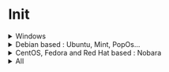 <!-- markdownlint-disable MD033 -->
# Init

<details>
  <summary>Windows</summary>
  
## Choco

- [ ] install [chocolatey](https://chocolatey.org/install)

Please **use choco to install Chrome**, else file association can be broken, just experienced it with a fresh Win 11 install :/

## Cmd as admin

```bash
choco feature enable -n allowGlobalConfirmation
choco install ^
7zip.install ^
adb ^
airexplorer ^
ant-renamer ^
araxismerge ^
audacity ^
autohotkey.portable ^
autoruns ^
avidemux ^
balcon ^
bulk-crap-uninstaller ^
chocolateygui ^
clavier-plus.install ^
cpu-z.install ^
deezer ^
deno ^
digikam ^
directx ^
discord.install ^
dnsjumper ^
dotnet ^
dotnet-desktopruntime ^
dotnet-runtime ^
dotnetcore ^
dotnetcore-runtime ^
dotnetfx ^
exiftool ^
exiftoolgui ^
ffmpeg ^
filebot ^
filezilla ^
Firefox ^
geekbench5 ^
geekbench6 ^
geforce-experience ^
git.install ^
gnumeric ^
golang ^
GoogleChrome ^
gpu-z ^
greenshot ^
handbrake.install ^
hashmyfiles ^
hpusbdisk ^
hyperfine ^
imageglass ^
InkScape ^
irfanview ^
irfanviewplugins ^
javaruntime ^
jbs ^
jre8 ^
launchyqt ^
lockhunter ^
lossless-cut ^
makemkv ^
mediainfo ^
mkcert ^
mkvtoolnix ^
mpv.install ^
mRemoteNG ^
NETworkManager ^
nodejs-lts ^
notepadplusplus.install ^
onlyoffice ^
openhardwaremonitor ^
paint.net ^
picard ^
pnggauntlet ^
powertoys ^
procexp ^
python2 ^
python3 ^
qbittorrent ^
rapidee ^
riot ^
rufus ^
shutup10 ^
slack ^
soulseek ^
speccy ^
spek ^
spotify ^
steam ^
streamlabs-obs ^
stretchly ^
subtitleedit ^
sumatrapdf.install ^
sunshine ^
svg-explorer-extension ^
tagscanner ^
teamviewer ^
treesizefree ^
usbdeview ^
vcredist-all ^
virtualdub ^
virustotaluploader ^
vlc ^
vscode.install ^
webview2-runtime ^
winfetch ^
winmerge ^
yarn
```

Remember last line should not have any `^`, the special char that tells windows cmd to process a multi line command.

Avoid :

- geforce-game-ready-driver : each choco update rollback to old graphic drivers
- pnpm : use npm instead

## Environment variables

Open Rapidee & add these to the user path :

- `%USERPROFILE%\.npm-global`
- `%USERPROFILE%\Projects\github\snippets\one-file`
- `C:\Program Files\WinMerge`
- `C:\ProgramData\chocolatey\bin`
- `D:\Apps\_Globals`
- `D:\Apps`

## Chrome or other

- [ ] start sync
- [ ] settings > set as default browser
- [ ] login to github & edit this manual to add missing steps (so meta)
- [ ] setup violent-monkey settings > sync > google drive > authorize

## Explorer

- [ ] pin explorer to task bar
- [ ] make downloads shortcut points to d:
- [ ] options > display : set typical stuff
- [ ] add quick access to portable apps folder
- [ ] copy `.ssh` keys
- [ ] copy `documents` saved games

## Misc

- [ ] press Win+R , type `shell:startup`, hit Enter, go up one level & drag Launchy shortcut to Startup folder to make it start with windows
- [ ] use autoruns to remove useless things at startup
- [ ] start & setup Stretchly

## Windows

- [ ] activate windows
- [ ] enable windows night luminosity mode
- [ ] enable windows dark mode
- [ ] disable XBox game bar
- [ ] enable BitLocker
- [ ] change machine name
- [ ] use power mode in energy settings
- [ ] remove sound notifications
- [ ] open advanced power settings to prevent hibernation exit via shitty timers
- [ ] open device manager, open settings of ethernet network card, disable ability to exit from hibernation
- [ ] remove more shit with [O&O ShutUp10](https://www.oo-software.com/en/shutup10)
- [ ] restart
- [ ] as a user, open cmd and `C:\tools\winfetch\winfetch.bat > fetch-once.log`, open & check that `fetch-once.log` is correct

## Git bash

- [ ] options : Looks -> dracula theme, Text -> font size to 11, Mouse -> right btn paste, Window 120 x 30

### Android development environnement
  
Set env variables with this but copy/paste to notepad to have CRLF & copy/paste into CMD after (thx m$) :

```batch
setx PATH "D:\Android\android-sdk\platform-tools;D:\Android\android-sdk\tools;D:\Android\android-sdk\tools\bin;D:\Apps\AdoptOpenJDK\jdk8u192-b12\bin;D:\Apps\Node\14"
setx ANDROID_HOME "D:\Android\android-sdk"
setx JAVA_HOME "D:\Apps\AdoptOpenJDK\jdk8u192-b12"
```

Then :

- [ ] install nativescript `npm install -g nativescript` && check all with `tns doctor`
- [ ] open cmd & `"%ANDROID_HOME%/extras/intel/Hardware_Accelerated_Execution_Manager/intelhaxm-android.exe"`
- [ ] then `"%ANDROID_HOME%/extras/intel/Hardware_Accelerated_Execution_Manager/haxm_check.exe"` should gives two yes
- [ ] `avdmanager create avd -n avd_28_xl -k "system-images;android-28;google_apis;x86_64" -d pixel_xl` && `%ANDROID_HOME%/emulator/emulator -avd avd_28_xl` you should see the avd starting

</details>

<details>
  <summary>Debian based : Ubuntu, Mint, PopOs...</summary>
  <br>
  
Install these deb :

- [Chrome](https://www.google.com/intl/fr_fr/chrome)
- [VsCode](https://code.visualstudio.com/download)
- [Steam](https://store.steampowered.com/about)
- [Stretchly](https://github.com/hovancik/stretchly/releases)

```bash  
wget -qO- https://deb.nodesource.com/setup_18.x | sudo -E bash -
sudo apt install -y nodejs screenfetch
echo -e "alias ..='cd ..' \n alias install='sudo apt install' \n alias apt='sudo apt' \n alias mkdir='mkdir -pv' \n alias merge=meld \n alias whatsmyip='curl http://ipecho.net/plain; echo' \n alias psg='ps aux | grep -v grep | grep -i -e VSZ -e' \n echo '' \n screenfetch \n echo ' Welcome ${USER} ^^' \n echo ''" > ~/.bash_aliases # make sure bash_aliases is sourced in ~/.bashrc
source ~/.bash_aliases
sudo apt install git aria2 nano curl -y # vvv below is for desktop only vvv
sudo apt install pinta gparted meld mediainfo mkvtoolnix mkvtoolnix-gui mpv xsel shotwell synaptic vlc ffmpeg -y
sudo add-apt-repository ppa:qbittorrent-team/qbittorrent-stable
sudo apt update
sudo apt install qbittorrent -y
sudo apt autoremove -y
echo -e "optional : you can manually run 'sudo apt install ttf-mscorefonts-installer' & 'sudo fc-cache -f -v' to get win fonts & clear font cache"
```

</details>

<details>
  <summary>CentOS, Fedora and Red Hat based : Nobara</summary>
  <br>

  Install these rpm :

- [Chrome](https://www.google.com/intl/fr_fr/chrome)
- [VsCode](https://code.visualstudio.com/download)

```bash
sudo snap install node --classic --channel=18 # sudo dnf module install nodejs:18/common # not working on Nobara 38
sudo dnf install neofetch git aria2 nano curl -y # vvv below is for desktop only vvv
sudo dnf install pinta gparted meld mediainfo mkvtoolnix mkvtoolnix-gui mpv xsel shotwell vlc ffmpeg qbittorrent -y
```

To use XBox 360 controller on Nobara :

```bash
sudo dnf copr enable petrb/xboxdrv -y
sudo dnf install xboxdrv -y
lsmod | grep xpad # should return nothing, if not : sudo rmmod xpad / sudo rmmod hid_xpadneo / ...

```

</details>

<details>
  <summary>All</summary>

  Copy ssh keys then :
  
  ```bash
sudo chmod 700 ~/.ssh/ -R
mkdir ~/.npm-global
npm config set prefix '~/.npm-global'
npm i pnpm -g
pnpm setup
mkdir ~/Projects/github -p
cd ~/Projects/github
git clone git@github.com:Mamas-Rescue/website.git mama-rescue-website
git clone git@github.com:Shuunen/c-est-donne.git
git clone git@github.com:Shuunen/eslint-plugin-shuunen.git
git clone git@github.com:Shuunen/finga.git
git clone git@github.com:Shuunen/flood-it.git
git clone git@github.com:Shuunen/folio.git
git clone git@github.com:Shuunen/ging.git
git clone git@github.com:Shuunen/goals.git
git clone git@github.com:Shuunen/jozzo.git
git clone git@github.com:Shuunen/musiblox.git
git clone git@github.com:Shuunen/ntlite-configs.git
git clone git@github.com:Shuunen/recipes.git
git clone git@github.com:Shuunen/regex-converter.git
git clone git@github.com:Shuunen/repo-checker.git
git clone git@github.com:Shuunen/shuutils.git
git clone git@github.com:Shuunen/snippets.git
git clone git@github.com:Shuunen/stuff-finder.git
git clone git@github.com:Shuunen/user-scripts.git
git clone git@github.com:Shuunen/video-sense.git
git clone git@github.com:Shuunen/vue-image-compare.git
git clone git@github.com:Shuunen/wcs-demo.git
git clone git@github.com:Shuunen/wcs.git
git clone git@github.com:Shuunen/what-now.git
find . -maxdepth 1 -type d \( ! -name . \) -exec bash -c "cd '{}' && git checkout master && git pull && pnpm i" \;
node snippets/configs/bin/sync.js --setup
```

- [ ] install my recommended extensions
- [ ] set display screen refresh rate to max
- [ ] Do Geekbench && `geekbench6 --gpu`, `geekbench5 --compute`, Cinebench, UserBenchmark
- [ ] [pimp with a 2k wallpaper](https://www.google.com/search?q=wallpaper+2k)
- [ ] encrypt drive

Nice app to keep in mind :

- [Boxy SVG](https://boxy-svg.com/) : simple & effective svg editor
- [Breaktimer](https://breaktimer.app/) : break reminder & eye care
- [Czkawka](https://github.com/qarmin/czkawka/releases/) : duplicate finder & cleaner
- [Digikam](https://www.digikam.org/) : photo collection manager
- [Electorrent](https://github.com/tympanix/Electorrent) : remote torrent gui
- [Filebot](https://www.filebot.net/) : rename & organize movie/tv shows files
- [FontBase](https://fontba.se/downloads/linux) : font manager
- [FontFinder](https://github.com/mmstick/fontfinder) : font viewer & manager, install fonts from google fonts
- [FSearch](https://github.com/cboxdoerfer/fsearch) : ultra fast search
- [Gdevelop](https://gdevelop.io/) : game development tool
- [Identity](https://gitlab.gnome.org/YaLTeR/identity) : compare images & videos
- [Imagine](https://github.com/meowtec/Imagine) : batch image compressor
- [JDownloader2](https://jdownloader.org/) : download manager
- [Kooha](https://github.com/SeaDve/Kooha) : screen recorder super easy to use
- [LosslessCut](https://github.com/mifi/lossless-cut/releases) : cut videos
- [MetaGrabber](https://github.com/andreaswilli/meta-grabber/releases) : get metadata from videos
- [Picard](https://picard.musicbrainz.org/) : music tagger
- [Spek](https://github.com/alexkay/spek) : audio spectrum analyzer
- [ULauncher](https://ulauncher.io) : great app launcher
- [ULauncher Adwaita-gtk4](https://github.com/lighttigerXIV/ulauncher-adwaita-gtk4) : great dark theme for ULauncher
- [ULauncher Custom Scripts](https://github.com/NastuzziSamy/ulauncher-custom-scripts) : allow to run custom scripts from ULauncher
- [Upscayl](https://github.com/upscayl/upscayl) : great image upscale tool

</details>

